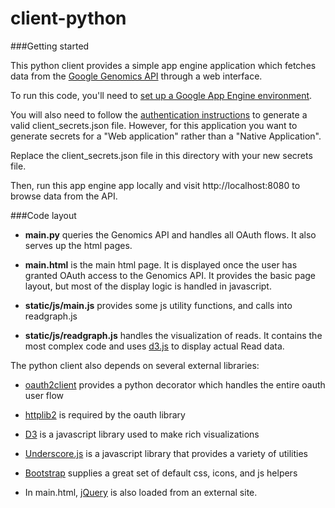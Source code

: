 client-python
==============

###Getting started

This python client provides a simple app engine application which fetches data from the
<a href="https://developers.google.com/genomics">Google Genomics API</a> through a web interface.

To run this code, you'll need to
<a href="https://developers.google.com/appengine/docs/python/gettingstartedpython27/introduction">set up a
Google App Engine environment</a>.

You will also need to follow the <a href="https://developers.google.com/genomics#authenticate">authentication instructions</a>
to generate a valid client_secrets.json file. However, for this application you want to generate secrets
for a "Web application" rather than a "Native Application".

Replace the client_secrets.json file in this directory with your new secrets file.

Then, run this app engine app locally and visit http://localhost:8080 to browse data from the API.


###Code layout

* **main.py** queries the Genomics API and handles all OAuth flows. It also serves up the html pages.

* **main.html** is the main html page. It is displayed once the user has granted OAuth access to the Genomics API.
  It provides the basic page layout, but most of the display logic is handled in javascript.

* **static/js/main.js** provides some js utility functions, and calls into readgraph.js

* **static/js/readgraph.js** handles the visualization of reads. It contains the most complex code and uses <a href="http://d3js.org">d3.js</a> to display actual Read data.


The python client also depends on several external libraries:

* <a href="https://code.google.com/p/google-api-python-client/wiki/OAuth2Client">oauth2client</a> provides a python decorator which handles the entire oauth user flow

* <a href="https://github.com/jcgregorio/httplib2">httplib2</a> is required by the oauth library

* <a href="http://d3js.org">D3</a> is a javascript library used to make rich visualizations

* <a href="http://underscorejs.org">Underscore.js</a> is a javascript library that provides a variety of utilities

* <a href="http://getbootstrap.com">Bootstrap</a> supplies a great set of default css, icons, and js helpers

* In main.html, <a href="http://jquery.com/">jQuery</a> is also loaded from an external site.
